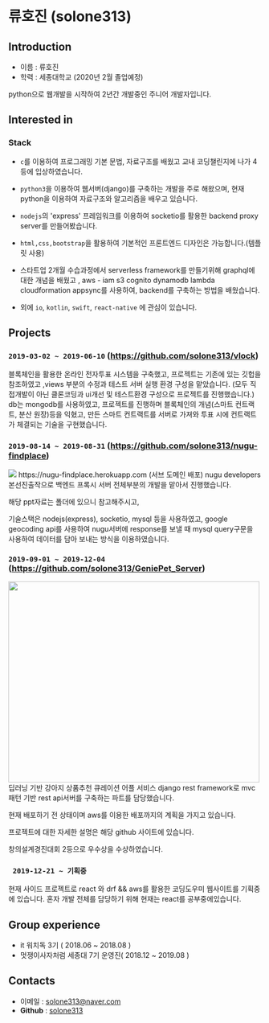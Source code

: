 # **류호진** (solone313)

## Introduction
- 이름 : 류호진
- 학력 : 세종대학교 (2020년 2월 졸업예정)

python으로 웹개발을 시작하여 2년간 개발중인 주니어 개발자입니다.
## Interested in
### Stack

- `c`를 이용하여 프로그래밍 기본 문법, 자료구조를 배웠고 교내 코딩챌린지에 나가 4등에 입상하였습니다.

- `python3`을 이용하여 웹서버(django)를 구축하는 개발을 주로 해왔으며, 현재 python을 이용하여 자료구조와 알고리즘을 배우고 있습니다.

- `nodejs`의 'express' 프레임워크를 이용하여 socketio를 활용한 backend proxy server를 만들어봤습니다.

- `html,css,bootstrap`을 활용하여 기본적인 프론트엔드 디자인은 가능합니다.(템플릿 사용)

- 스타트업 2개월 수습과정에서 serverless framework를 만들기위해 graphql에 대한 개념을 배웠고 , 
 aws - iam s3 cognito dynamodb lambda cloudformation appsync를 사용하여, backend를 구축하는 방법을 배웠습니다.

- 외에 `io`, `kotlin`, `swift`, `react-native` 에 관심이 있습니다.

## Projects

### `2019-03-02 ~ 2019-06-10` (https://github.com/solone313/vlock) 

블록체인을 활용한 온라인 전자투표 시스템을 구축했고, 프로젝트는 기존에 있는 깃헙을 참조하였고 
,views 부분의 수정과 테스트 서버 실행 환경 구성을 맡았습니다. (모두 직접개발이 아닌 클론코딩과 ui개선 및 테스트환경 구성으로 프로젝트를 진행했습니다.)
db는 mongodb를 사용하였고, 프로젝트를 진행하며 블록체인의 개념(스마트 컨트랙트, 분산 원장)등을 익혔고, 
만든 스마트 컨트랙트를 서버로 가져와 투표 시에 컨트랙트가 체결되는 기술을 구현했습니다.


### `2019-08-14 ~ 2019-08-31` (https://github.com/solone313/nugu-findplace)

<img src="https://i.postimg.cc/Kv5YJZQ4/image.png">
https://nugu-findplace.herokuapp.com (서브 도메인 배포)
nugu developers 본선진출작으로 백엔드 프록시 서버 전체부분의 개발을 맡아서 진행했습니다.

해당 ppt자료는 폴더에 있으니 참고해주시고,

기술스택은 nodejs(express), socketio, mysql 등을 사용하였고, google geocoding api를 사용하여 nugu서버에 response를 보낼 때
mysql query구문을 사용하여 데이터를 담아 보내는 방식을 이용하였습니다.

### `2019-09-01 ~ 2019-12-04` (https://github.com/solone313/GeniePet_Server)

<img src="https://i.postimg.cc/HLzjnTcf/Shared-Screenshot.jpg" width="500" height="400"/>
딥러닝 기반 강아지 상품추천 큐레이션 어플 서비스
django rest framework로  mvc패턴 기반 rest api서버를 구축하는 파트를 담당했습니다.

현재 배포하기 전 상태이며 aws를 이용한 배포까지의 계획을 가지고 있습니다.

프로젝트에 대한 자세한 설명은 해당 github 사이트에 있습니다. 

창의설계경진대회 2등으로 우수상을 수상하였습니다.

### ` 2019-12-21 ~ 기획중`

현재 사이드 프로젝트로 react 와 drf && aws를 활용한 코딩도우미 웹사이트를 기획중에 있습니다. 혼자 개발 전체를 담당하기 위해
현재는 react를 공부중에있습니다.

## Group experience
- it 워치독 3기 ( 2018.06 ~ 2018.08 )
- 멋쟁이사자처럼 세종대 7기 운영진( 2018.12 ~ 2019.08 )

## Contacts

- 이메일 : solone313@naver.com
- **Github** : [solone313](https://github.com/solone313)

